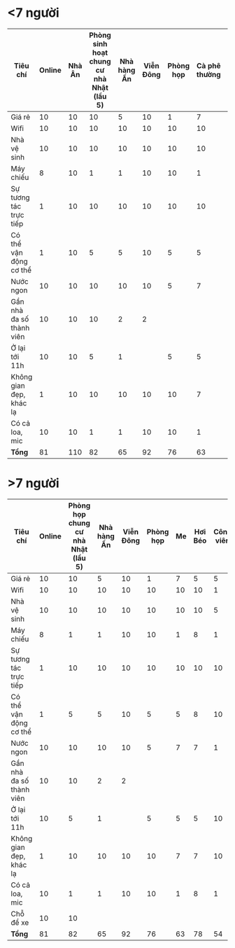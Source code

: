 # <7 người
| Tiêu chí                 | Online | Nhà Ân | Phòng sinh hoạt chung cư nhà Nhật (lầu 5) | Nhà hàng Ấn | Viễn Đông | Phòng họp | Cà phê thường | Cà phê phòng riêng | Công viên |
| ------------------------ | ------ | ------ | ----------------------------------------- | ----------- | --------- | --------- | ------------- | ------------------ | --------- |
| Giá rẻ                   | 10     | 10     | 10                                        | 5           | 10        | 1         | 7             | 5                  | 5         |
| Wifi                     | 10     | 10     | 10                                        | 10          | 10        | 10        | 10            | 10                 | 1         |
| Nhà vệ sinh              | 10     | 10     | 10                                        | 10          | 10        | 10        | 10            | 10                 | 5         |
| Máy chiếu                | 8      | 10     | 1                                         | 1           | 10        | 10        | 1             | 8                  | 1         |
| Sự tương tác trực tiếp   | 1      | 10     | 10                                        | 10          | 10        | 10        | 10            | 10                 | 10        |
| Có thể vận động cơ thể   | 1      | 10     | 5                                         | 5           | 10        | 5         | 5             | 8                  | 10        |
| Nước ngon                | 10     | 10     | 10                                        | 10          | 10        | 5         | 7             | 7                  | 1         |
| Gần nhà đa số thành viên | 10     | 10     | 10                                        | 2           | 2         |           |               |                    |           |
| Ở lại tới 11h            | 10     | 10     | 5                                         | 1           |           | 5         | 5             | 5                  | 10        |
| Không gian đẹp, khác lạ  | 1      | 10     | 10                                        | 10          | 10        | 10        | 7             | 7                  | 10        |
| Có cả loa, mic           | 10     | 10     | 1                                         | 1           | 10        | 10        | 1             | 8                  | 1         |
| **Tổng**                 | 81     | 110    | 82                                        | 65          | 92        | 76        | 63            | 78                 | 54        |
<!-- TBLFM: @>=sum(@I..@-1) -->

# >7 người
| Tiêu chí                 | Online | Phòng họp chung cư nhà Nhật (lầu 5) | Nhà hàng Ấn | Viễn Đông | Phòng họp | Me  | Hơi Béo | Công viên |
| ------------------------ | ------ | ----------------------------------- | ----------- | --------- | --------- | --- | ------- | --------- |
| Giá rẻ                   | 10     | 10                                  | 5           | 10        | 1         | 7   | 5       | 5         |
| Wifi                     | 10     | 10                                  | 10          | 10        | 10        | 10  | 10      | 1         |
| Nhà vệ sinh              | 10     | 10                                  | 10          | 10        | 10        | 10  | 10      | 5         |
| Máy chiếu                | 8      | 1                                   | 1           | 10        | 10        | 1   | 8       | 1         |
| Sự tương tác trực tiếp   | 1      | 10                                  | 10          | 10        | 10        | 10  | 10      | 10        |
| Có thể vận động cơ thể   | 1      | 5                                   | 5           | 10        | 5         | 5   | 8       | 10        |
| Nước ngon                | 10     | 10                                  | 10          | 10        | 5         | 7   | 7       | 1         |
| Gần nhà đa số thành viên | 10     | 10                                  | 2           | 2         |           |     |         |           |
| Ở lại tới 11h            | 10     | 5                                   | 1           |           | 5         | 5   | 5       | 10        |
| Không gian đẹp, khác lạ  | 1      | 10                                  | 10          | 10        | 10        | 7   | 7       | 10        |
| Có cả loa, mic           | 10     | 1                                   | 1           | 10        | 10        | 1   | 8       | 1         |
| Chỗ để xe                | 10     | 10                                  |             |           |           |     |         |           |
| **Tổng**                 | 81     | 82                                  | 65          | 92        | 76        | 63  | 78      | 54        |


<!-- TBLFM: @>=sum(@I..@-1) -->